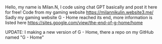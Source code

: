 Hello, my name is Milan.N, I code using chat GPT basically and post it here for free! Code from my gaming website https://milannikulin.website3.me/
Sadly my gaming website G - Home reached its end, more information is listed here https://sites.google.com/view/the-end-of-g-home/home 

UPDATE: I making a new version of G - Home, there a repo on my GitHub named "G - Home"
